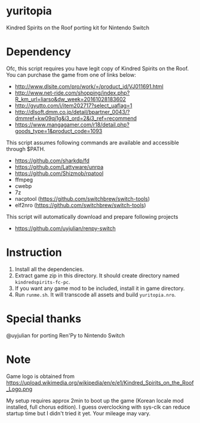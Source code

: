 # yuritopia
Kindred Spirits on the Roof porting kit for Nintendo Switch

# Dependency

Ofc, this script requires you have legit copy of Kindred Spirits on the Roof.
You can purchase the game from one of links below:

* http://www.dlsite.com/pro/work/=/product_id/VJ011691.html
* http://www.net-ride.com/shopping/index.php?R_km_url=liarso&dw_week=20161028183602
* http://gyutto.com/i/item202717?select_uaflag=1
* http://dlsoft.dmm.co.jp/detail/bpartner_0043/?dmmref=kw09qj1g&i3_ord=2&i3_ref=recommend
* https://www.mangagamer.com/r18/detail.php?goods_type=1&product_code=1093

This script assumes following commands are available and accessible through $PATH.

* https://github.com/sharkdp/fd
* https://github.com/Lattyware/unrpa
* https://github.com/Shizmob/rpatool
* ffmpeg
* cwebp
* 7z
* nacptool (https://github.com/switchbrew/switch-tools)
* elf2nro (https://github.com/switchbrew/switch-tools)

This script will automatically download and prepare following projects
* https://github.com/uyjulian/renpy-switch

# Instruction

1. Install all the dependencies.
2. Extract game zip in this directory. It should create directory named `kindredspirits-fc-pc`.
3. If you want any game mod to be included, install it in game directory.
4. Run `runme.sh`. It will transcode all assets and build `yuritopia.nro`.

# Special thanks

@uyjulian for porting Ren'Py to Nintendo Switch

# Note

Game logo is obtained from https://upload.wikimedia.org/wikipedia/en/e/e1/Kindred_Spirits_on_the_Roof_Logo.png

My setup requires approx 2min to boot up the game (Korean locale mod installed, full chorus edition). I guess overclocking with sys-clk can reduce startup time but I didn't tried it yet. Your mileage may vary.
